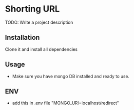 # Shorting URL

TODO: Write a project description

## Installation

Clone it and install all dependencies

## Usage

* Make sure you have mongo DB installed and ready to use.

## ENV
* add this in .env file "MONGO_URI=localhost/redirect"
